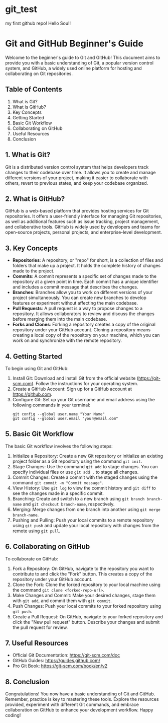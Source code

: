 # git_test
my first github repo!
Hello Sou!!

# Git and GitHub Beginner's Guide

Welcome to the beginner's guide to Git and GitHub! This document aims to provide you with a basic understanding of Git, a popular version control system, and GitHub, a widely used online platform for hosting and collaborating on Git repositories.

## Table of Contents
1. What is Git?
2. What is GitHub?
3. Key Concepts
4. Getting Started
5. Basic Git Workflow
6. Collaborating on GitHub
7. Useful Resources
8. Conclusion

## 1. What is Git?
Git is a distributed version control system that helps developers track changes to their codebase over time. It allows you to create and manage different versions of your project, making it easier to collaborate with others, revert to previous states, and keep your codebase organized.

## 2. What is GitHub?
GitHub is a web-based platform that provides hosting services for Git repositories. It offers a user-friendly interface for managing Git repositories, as well as additional features such as issue tracking, project management, and collaborative tools. GitHub is widely used by developers and teams for open-source projects, personal projects, and enterprise-level development.

## 3. Key Concepts
- **Repositories**: A repository, or "repo" for short, is a collection of files and folders that make up a project. It holds the complete history of changes made to the project.
- **Commits**: A commit represents a specific set of changes made to the repository at a given point in time. Each commit has a unique identifier and includes a commit message that describes the changes.
- **Branches**: Branches allow you to work on different versions of your project simultaneously. You can create new branches to develop features or experiment without affecting the main codebase.
- **Pull Requests**: A pull request is a way to propose changes to a repository. It allows collaborators to review and discuss the changes before merging them into the main codebase.
- **Forks and Clones**: Forking a repository creates a copy of the original repository under your GitHub account. Cloning a repository means creating a local copy of the repository on your machine, which you can work on and synchronize with the remote repository.

## 4. Getting Started
To begin using Git and GitHub:
1. Install Git: Download and install Git from the official website (https://git-scm.com). Follow the instructions for your operating system.
2. Create a GitHub Account: Sign up for a GitHub account at https://github.com.
3. Configure Git: Set up your Git username and email address using the following commands in your terminal:
   ```
   git config --global user.name "Your Name"
   git config --global user.email "your@email.com"
   ```
   
## 5. Basic Git Workflow
The basic Git workflow involves the following steps:
1. Initialize a Repository: Create a new Git repository or initialize an existing project folder as a Git repository using the command `git init`.
2. Stage Changes: Use the command `git add` to stage changes. You can specify individual files or use `git add .` to stage all changes.
3. Commit Changes: Create a commit with the staged changes using the command `git commit -m "Commit message"`.
4. View History: Use `git log` to view the commit history and `git diff` to see the changes made in a specific commit.
5. Branching: Create and switch to a new branch using `git branch branch-name` and `git checkout branch-name`, respectively.
6. Merging: Merge changes from one branch into another using `git merge branch-name`.
7. Pushing and Pulling: Push your local commits to a remote repository using `git push` and update your local repository with changes from the remote using `git pull`.

## 6. Collaborating on GitHub
To collaborate on GitHub:
1. Fork a Repository: On GitHub, navigate to the repository you want to contribute to and click the "Fork" button. This creates a copy of the repository under your GitHub account.
2. Clone the Fork: Clone the forked repository to your local machine using the command `git clone <forked-repo-url>`.
3. Make Changes and Commit: Make your desired changes, stage them with `git add`, and commit them with `git commit`.
4. Push Changes: Push your local commits to your forked repository using `git push`.
5. Create a Pull Request: On GitHub, navigate to your forked repository and click the "New pull request" button. Describe your changes and submit the pull request for review.

## 7. Useful Resources
- Official Git Documentation: https://git-scm.com/doc
- GitHub Guides: https://guides.github.com/
- Pro Git Book: https://git-scm.com/book/en/v2

## 8. Conclusion
Congratulations! You now have a basic understanding of Git and GitHub. Remember, practice is key to mastering these tools. Explore the resources provided, experiment with different Git commands, and embrace collaboration on GitHub to enhance your development workflow. Happy coding!
